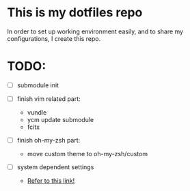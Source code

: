 # This is my dotfiles repo
In order to set up working environment easily, and to share my configurations, I create this repo.


# TODO:
 - [ ] submodule init
 - [ ] finish vim related part:
    - vundle
    - ycm update submodule
    - fcitx
 - [ ] finish oh-my-zsh part:
    - move custom theme to oh-my-zsh/custom


 - [ ] system dependent settings
    - [Refer to this link!](https://github.com/Leoyzen/dotfiles)
